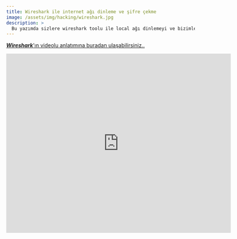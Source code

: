 ```yaml
---
title: Wireshark ile internet ağı dinleme ve şifre çekme
image: /assets/img/hacking/wireshark.jpg
description: >
  Bu yazımda sizlere wireshark toolu ile local ağı dinlemeyi ve bizimle aynı ağa bağlı olan kullanıcıların şifrelerini görmeyi anlattım. 
---
```


[***Wireshark***'ın videolu anlatımına buradan ulaşabilirsiniz..](https://www.youtube.com/watch?v=5bo68eZVa9A)

<iframe width="600" height="480" src="https://www.youtube.com/embed/5bo68eZVa9A" frameborder="0" allow="accelerometer; autoplay; encrypted-media; gyroscope; picture-in-picture" allowfullscreen></iframe>